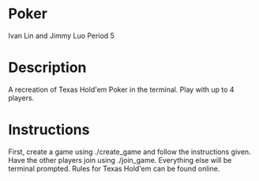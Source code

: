 # Poker
Ivan Lin and Jimmy Luo Period 5
# Description
A recreation of Texas Hold'em Poker in the terminal. Play with up to 4 players.
# Instructions
First, create a game using ./create_game and follow the instructions given.
Have the other players join using ./join_game.
Everything else will be terminal prompted.
Rules for Texas Hold'em can be found online.
